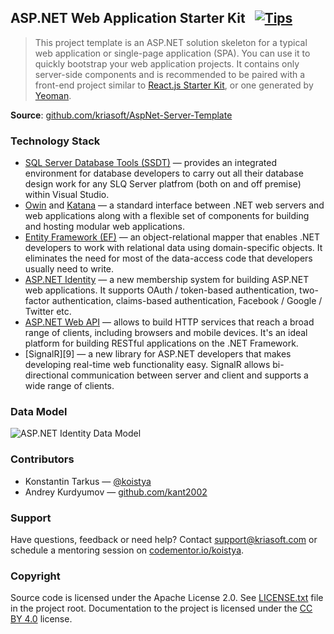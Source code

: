 ## ASP.NET Web Application Starter Kit &nbsp; [![Tips](http://img.shields.io/gratipay/koistya.svg?style=flat)](https://gratipay.com/koistya)

> This project template is an ASP.NET solution skeleton for a typical web
> application or single-page application (SPA). You can use it to quickly
> bootstrap your web application projects. It contains only server-side
> components and is recommended to be paired with a front-end project similar
> to [React.js Starter Kit][1], or one generated by [Yeoman][2].

**Source**: [github.com/kriasoft/AspNet-Server-Template](https://github.com/kriasoft/AspNet-Server-Template)

### Technology Stack

 * [SQL Server Database Tools (SSDT)][3] — provides an integrated environment
   for database developers to carry out all their database design work for any
   SLQ Server platfrom (both on and off premise) within Visual Studio.
 * [Owin][4] and [Katana][5] — a standard interface between .NET web servers
   and web applications along with a flexible set of components for building
   and hosting modular web applications.
 * [Entity Framework (EF)][6] — an object-relational mapper that enables .NET
   developers to work with relational data using domain-specific objects. It
   eliminates the need for most of the data-access code that developers usually
   need to write.
 * [ASP.NET Identity][7] — a new membership system for building ASP.NET web
   applications. It supports OAuth / token-based authentication, two-factor
   authentication, claims-based authentication, Facebook / Google / Twitter etc.
 * [ASP.NET Web API][8] — allows to build HTTP services that reach a broad
   range of clients, including browsers and mobile devices. It's an ideal
   platform for building RESTful applications on the .NET Framework.
 * [SignalR][9] — a new library for ASP.NET developers that makes developing
   real-time web functionality easy. SignalR allows bi-directional communication
   between server and client and supports a wide range of clients.


### Data Model

![ASP.NET Identity Data Model](https://dl.dropboxusercontent.com/u/16006521/Screens/asp.net-identity-ef-diagram.png)

### Contributors

 * Konstantin Tarkus — [@koistya](https://twitter.com/koistya)
 * Andrey Kurdyumov — [github.com/kant2002](https://github.com/kant2002)

### Support

Have questions, feedback or need help? Contact [support@kriasoft.com](mailto:support@kriasoft.com)
or schedule a mentoring session on [codementor.io/koistya](https://www.codementor.io/koistya).

### Copyright

Source code is licensed under the Apache License 2.0. See [LICENSE.txt](./LICENSE.txt) file in the project root.
Documentation to the project is licensed under the [CC BY 4.0](http://creativecommons.org/licenses/by/4.0/) license.

 [1]: https://github.com/kriasoft/React-Seed
 [2]: http://yeoman.io/
 [3]: http://msdn.microsoft.com/en-us/data/tools.aspx
 [4]: http://owin.org/
 [5]: http://www.asp.net/aspnet/overview/owin-and-katana
 [6]: http://www.asp.net/entity-framework
 [7]: http://www.asp.net/identity
 [8]: http://www.asp.net/web-api
 [0]: http://www.asp.net/signalr
